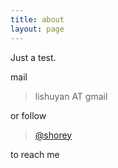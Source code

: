 ```yaml
---
title: about
layout: page
---
```


Just a test.

mail 

> lishuyan AT gmail

or follow 

> [@shorey](https://twitter.com/#!/shorey)

to reach me

